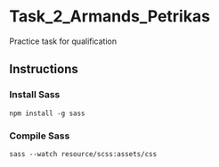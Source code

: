 # Task_2_Armands_Petrikas
Practice task for qualification
 
## Instructions
### Install Sass
```
npm install -g sass
```
### Compile Sass
```
sass --watch resource/scss:assets/css 
```

